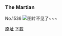 ### The Martian
No.1536
![图片不见了~~~](https://imgs.xkcd.com/comics/the_martian.png)

[原址](https://xkcd.com//1536) [下载](https://imgs.xkcd.com/comics/the_martian.png)

